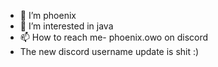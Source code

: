 - 👋 I’m phoenix
- 👀 I’m interested in java
- 📫 How to reach me- phoenix.owo on discord
- The new discord username update is shit :)

<!---
PhoenixOrigin/PhoenixOrigin is a ✨ special ✨ repository because its `README.md` (this file) appears on your GitHub profile.
You can click the Preview link to take a look at your changes.
--->
